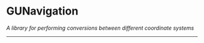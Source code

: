 GUNavigation
============
*A library for performing conversions between different coordinate systems*

---
